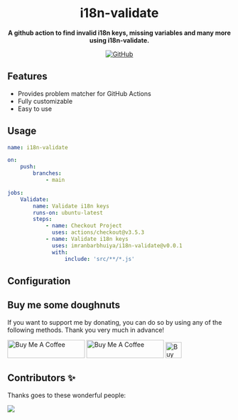 <div align="center">

# i18n-validate

**A github action to find invalid i18n keys, missing variables and many more using i18n-validate.**

[![GitHub](https://img.shields.io/github/license/imranbarbhuiya/i18n-validate)](https://github.com/imranbarbhuiya/i18n-validate/blob/main/LICENSE)

<!-- [![npm](https://img.shields.io/npm/v/i18n-validate?color=crimson&logo=npm&style=flat-square)](https://www.npmjs.com/package/i18n-validate) -->

</div>

## Features

- Provides problem matcher for GitHub Actions
- Fully customizable
- Easy to use

## Usage

```yml
name: i18n-validate

on:
    push:
        branches:
            - main

jobs:
    Validate:
        name: Validate i18n keys
        runs-on: ubuntu-latest
        steps:
            - name: Checkout Project
              uses: actions/checkout@v3.5.3
            - name: Validate i18n keys
              uses: imranbarbhuiya/i18n-validate@v0.0.1
              with:
                  include: 'src/**/*.js'
```

## Configuration

<!-- TODO: add later -->

## Buy me some doughnuts

If you want to support me by donating, you can do so by using any of the following methods. Thank you very much in advance!

<a href="https://github.com/sponsors/imranbarbhuiya" target="_blank"><img src="https://img.shields.io/static/v1?label=Sponsor&message=%E2%9D%A4&logo=GitHub&color=%23fe8e86" alt="Buy Me A Coffee" height="41" width="174"></a>
<a href="https://www.buymeacoffee.com/parbez" target="_blank"><img src="https://cdn.buymeacoffee.com/buttons/default-orange.png" alt="Buy Me A Coffee" height="41" width="174"></a>
<a href='https://ko-fi.com/Y8Y1CBIJH' target='_blank'><img height='36' style='border:0px;height:36px;' src='https://cdn.ko-fi.com/cdn/kofi4.png?v=3' border='0' alt='Buy Me a Coffee at ko-fi.com' /></a>

## Contributors ✨

Thanks goes to these wonderful people:

<a href="https://github.com/imranbarbhuiya/i18n-validate/graphs/contributors">
    <img src="https://contrib.rocks/image?repo=imranbarbhuiya/i18n-validate" />
</a>
